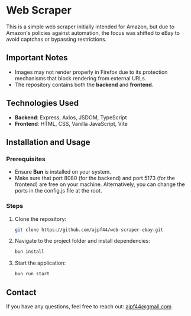 # Web Scraper

This is a simple web scraper initially intended for Amazon, but due to Amazon's policies against automation, the focus was shifted to eBay to avoid captchas or bypassing restrictions.

## Important Notes
- Images may not render properly in Firefox due to its protection mechanisms that block rendering from external URLs.
- The repository contains both the **backend** and **frontend**.

## Technologies Used
- **Backend**: Express, Axios, JSDOM, TypeScript
- **Frontend**: HTML, CSS, Vanilla JavaScript, Vite

## Installation and Usage
### Prerequisites
- Ensure **Bun** is installed on your system.
- Make sure that port 8080 (for the backend) and port 5173 (for the frontend) are free on your machine. Alternatively, you can change the ports in the config.js file at the root.

### Steps
1. Clone the repository:
   
   ```sh
   git clone https://github.com/ajpf44/web-scraper-ebay.git
   ```

2. Navigate to the project folder and install dependencies:
   
   ```sh
   bun install
   ```

3. Start the application:
   
   ```sh
   bun run start
   ```

## Contact
If you have any questions, feel free to reach out: ajpf44@gmail.com

